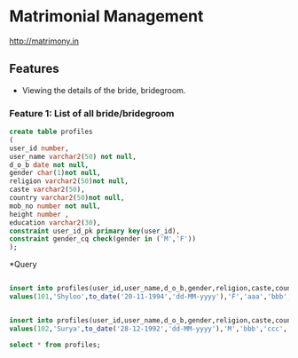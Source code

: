 # Matrimonial Management

http://matrimony.in

## Features

* Viewing the details of the bride, bridegroom.

### Feature 1: List of all bride/bridegroom 
```sql
create table profiles
(
user_id number,
user_name varchar2(50) not null,
d_o_b date not null,
gender char(1)not null,
religion varchar2(50)not null,
caste varchar2(50),
country varchar2(50)not null,
mob_no number not null,
height number ,
education varchar2(30),
constraint user_id_pk primary key(user_id),
constraint gender_cq check(gender in ('M','F'))
);
```
*Query
```sql

insert into profiles(user_id,user_name,d_o_b,gender,religion,caste,country,mob_no,height,education)
values(101,'Shyloo',to_date('20-11-1994','dd-MM-yyyy'),'F','aaa','bbb','India',9876543211,5.5,'BE(CSE)');


insert into profiles(user_id,user_name,d_o_b,gender,religion,caste,country,mob_no,height,education)
values(102,'Surya',to_date('28-12-1992','dd-MM-yyyy'),'M','bbb','ccc','Australia',8763452983,5.9,'BSC(CS)');

select * from profiles;
```
